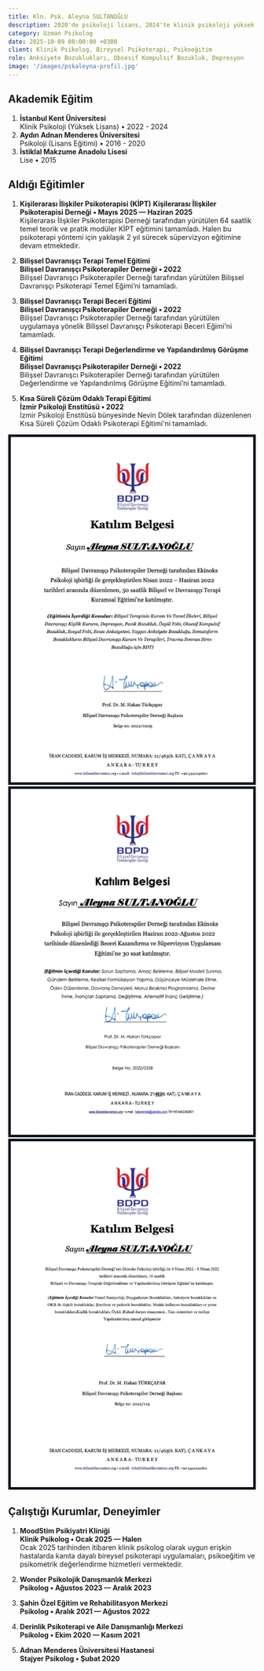 ```yaml
---
title: Kln. Psk. Aleyna SULTANOĞLU
description: 2020'de psikoloji lisans, 2024'te klinik psikoloji yüksek lisans eğitimlerini tamamladı. Bilişsel davranışçı psikoterapi başta olmak üzere bireysel psikoterapi konusunda uzmanlaşmıştır.
category: Uzman Psikolog
date: 2025-10-09 08:00:00 +0300
client: Klinik Psikolog, Bireysel Psikoterapi, Psikoeğitim
role: Anksiyete Bozuklukları, Obsesif Kompulsif Bozukluk, Depresyon
image: '/images/pskaleyna-profil.jpg'
---
```


## Akademik Eğitim
1. **İstanbul Kent Üniversitesi**<br>
Klinik Psikoloji (Yüksek Lisans) • 2022 - 2024
2. **Aydın Adnan Menderes Üniversitesi**<br>
Psikoloji (Lisans Eğitimi) • 2016 - 2020
3. **İstiklal Makzume Anadolu Lisesi**<br>
Lise • 2015

## Aldığı Eğitimler
1. **Kişilerarası İlişkiler Psikoterapisi (KİPT)**
**Kişilerarası İlişkiler Psikoterapisi Derneği  • Mayıs 2025 — Haziran 2025**<br>
Kişilerarası İlişkiler Psikoterapisi Derneği tarafından yürütülen 64 saatlik temel teorik ve pratik modüler KİPT eğitimini tamamladı. Halen bu psikoterapi yöntemi için yaklaşık 2 yıl sürecek süpervizyon eğitimine devam etmektedir.

2. **Bilişsel Davranışçı Terapi Temel Eğitimi**<br>
**Bilişsel Davranışçı Psikoterapiler Derneği • 2022**<br>
Bilişsel Davranışcı Psikoterapiler Derneği tarafından yürütülen Bilişsel Davranışçı Psikoterapi Temel Eğimi’ni tamamladı.

3. **Bilişsel Davranışçı Terapi Beceri Eğitimi**<br>
**Bilişsel Davranışçı Psikoterapiler Derneği • 2022**<br>
Bilişsel Davranışcı Psikoterapiler Derneği tarafından yürütülen uygulamaya yönelik Bilişsel Davranışçı Psikoterapi Beceri Eğimi’ni tamamladı.

4. **Bilişsel Davranışçı Terapi Değerlendirme ve Yapılandırılmış Görüşme Eğitimi**<br>
**Bilişsel Davranışçı Psikoterapiler Derneği • 2022**<br>
Bilişsel Davranışcı Psikoterapiler Derneği tarafından yürütülen Değerlendirme ve Yapılandırılmış Görüşme Eğitimi’ni tamamladı.

5. **Kısa Süreli Çözüm Odaklı Terapi Eğitimi**<br>
**İzmir Psikoloji Enstitüsü • 2022**<br>
İzmir Psikoloji Enstitüsü bünyesinde Nevin Dölek tarafından düzenlenen Kısa Süreli Çözüm Odaklı Psikoterapi Eğitimi'ni tamamladı.


<div class="gallery-box">
  <div class="gallery">
    <img src="/images/aleyna-bdt-3.jpg" loading="lazy" alt="Klinik Psikolog Aleyna Sultanoğlu Bilişsel Davranışçı Psikoterapi Temel Eğitim Sertifikası">
    <img src="/images/aleyna-bdt-2.jpg" loading="lazy" alt="Klinik Psikolog Aleyna Sultanoğlu Bilişsel Davranışçı Psikoterapi Beceri Eğitimi Sertifikası">
    <img src="/images/aleyna-bdt-1.jpg" loading="lazy" alt="Klinik Psikolog Aleyna Sultanoğlu Bilişsel Davranışçı Psikoterapi Değerlendirme ve Tanı Eğitimi Sertifikası">
  </div>
</div>

## Çalıştığı Kurumlar, Deneyimler
1. **MoodStim Psikiyatri Kliniği**<br>
**Klinik Psikolog • Ocak 2025 — Halen**<br>
Ocak 2025 tarihinden itibaren klinik psikolog olarak uygun erişkin hastalarda kanıta dayalı bireysel psikoterapi uygulamaları, psikoeğitim ve psikometrik değerlendirme hizmetleri vermektedir.

2. **Wonder Psikolojik Danışmanlık Merkezi**<br>
**Psikolog • Ağustos 2023 — Aralık 2023**<br>

3. **Şahin Özel Eğitim ve Rehabilitasyon Merkezi**<br>
**Psikolog • Aralık 2021 — Ağustos 2022**<br>

4. **Derinlik Psikoterapi ve Aile Danışmanlığı Merkezi**<br>
**Psikolog • Ekim 2020 — Kasım 2021**<br>

5. **Adnan Menderes Üniversitesi Hastanesi**<br>
**Stajyer Psikolog • Şubat 2020**<br>
